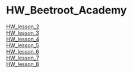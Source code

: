# HW_Beetroot_Academy
[HW_lesson_2](https://github.com/KrokhaVolpe/HW_Beetroot_Academy/tree/main/HW_lesson_2)<br/>
[HW_lesson_3](https://github.com/KrokhaVolpe/HW_Beetroot_Academy/tree/main/HW_lesson_3)<br/>
[HW_lesson_4](https://github.com/KrokhaVolpe/HW_Beetroot_Academy/blob/main/HW_lesson_4)<br/>
[HW_lesson_5](https://github.com/KrokhaVolpe/HW_Beetroot_Academy/tree/main/HW_lesson_5)<br/>
[HW_lesson_6](https://github.com/KrokhaVolpe/HW_Beetroot_Academy/tree/main/HW_lesson_6)<br/>
[HW_lesson_7](https://github.com/KrokhaVolpe/HW_Beetroot_Academy/tree/main/HW_lesson_7)<br/>
[HW_lesson_8](https://github.com/KrokhaVolpe/HW_Beetroot_Academy/tree/main/HW_lesson_8)<br/>
